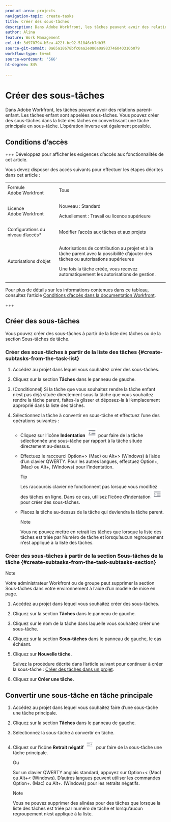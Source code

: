 ```yaml
---
product-area: projects
navigation-topic: create-tasks
title: Créer des sous-tâches
description: Dans Adobe Workfront, les tâches peuvent avoir des relations parent-enfant. Les tâches enfant sont appelées sous-tâches. Vous pouvez créer des sous-tâches dans la liste des tâches en convertissant une tâche principale en sous-tâche. L’opération inverse est également possible.
author: Alina
feature: Work Management
exl-id: 3d970794-b5ea-422f-bc92-51846cb7db35
source-git-commit: 0a65a18678bfc0aa2e080a0a983746040310b079
workflow-type: tm+mt
source-wordcount: '566'
ht-degree: 84%

---
```


# Créer des sous-tâches

<!-- Audited: 01/2025 -->

Dans Adobe Workfront, les tâches peuvent avoir des relations parent-enfant. Les tâches enfant sont appelées sous-tâches. Vous pouvez créer des sous-tâches dans la liste des tâches en convertissant une tâche principale en sous-tâche. L’opération inverse est également possible.

## Conditions d’accès

+++ Développez pour afficher les exigences d’accès aux fonctionnalités de cet article.

Vous devez disposer des accès suivants pour effectuer les étapes décrites dans cet article :

<table style="table-layout:auto"> 
 <col> 
 <col> 
 <tbody> 
  <tr> 
   <td role="rowheader">Formule Adobe Workfront</td> 
   <td> <p>Tous</p> </td> 
  </tr> 
  <tr> 
   <td role="rowheader">Licence Adobe Workfront</td> 
   <td> 
   <p>Nouveau : Standard</p>
   <p>Actuellement : Travail ou licence supérieure</p> </td> 
  </tr> 
  <tr> 
   <td role="rowheader">Configurations du niveau d’accès*</td> 
   <td> <p>Modifier l’accès aux tâches et aux projets</p>  </td> 
  </tr> 
  <tr> 
   <td role="rowheader">Autorisations d’objet</td> 
   <td> <p>Autorisations de contribution au projet et à la tâche parent avec la possibilité d’ajouter des tâches ou autorisations supérieures</p> <p>Une fois la tâche créée, vous recevez automatiquement les autorisations de gestion.</p>  </td> 
  </tr> 
 </tbody> 
</table>

Pour plus de détails sur les informations contenues dans ce tableau, consultez l’article [Conditions d’accès dans la documentation Workfront](/help/quicksilver/administration-and-setup/add-users/access-levels-and-object-permissions/access-level-requirements-in-documentation.md).

+++

## Créer des sous-tâches

Vous pouvez créer des sous-tâches à partir de la liste des tâches ou de la section Sous-tâches de tâche.

### Créer des sous-tâches à partir de la liste des tâches {#create-subtasks-from-the-task-list}

1. Accédez au projet dans lequel vous souhaitez créer des sous-tâches.
1. Cliquez sur la section **Tâches** dans le panneau de gauche.
1. (Conditionnel) Si la tâche que vous souhaitez rendre la tâche enfant n’est pas déjà située directement sous la tâche que vous souhaitez rendre la tâche parent, faites-la glisser et déposez-la à l’emplacement approprié dans la liste des tâches.
1. Sélectionnez la tâche à convertir en sous-tâche et effectuez l’une des opérations suivantes :

   * Cliquez sur l’icône **Indentation** ![](assets/indent-icon-nwe-33x29.png) pour faire de la tâche sélectionnée une sous-tâche par rapport à la tâche située directement au-dessus.
   * Effectuez le raccourci Option+> (Mac) ou Alt+> (Windows) à l’aide d’un clavier QWERTY. Pour les autres langues, effectuez Option+, (Mac) ou Alt+, (Windows) pour l’indentation.

     >[!TIP]
     >
     >Les raccourcis clavier ne fonctionnent pas lorsque vous modifiez des tâches en ligne. Dans ce cas, utilisez l’icône d’indentation ![](assets/indent-icon-nwe-33x29.png) pour créer des sous-tâches.

   * Placez la tâche au-dessus de la tâche qui deviendra la tâche parent.

     >[!NOTE]
     >
     >Vous ne pouvez mettre en retrait les tâches que lorsque la liste des tâches est triée par Numéro de tâche et lorsqu’aucun regroupement n’est appliqué à la liste des tâches.

### Créer des sous-tâches à partir de la section Sous-tâches de la tâche {#create-subtasks-from-the-task-subtasks-section}

>[!NOTE]
>
>Votre administrateur Workfront ou de groupe peut supprimer la section Sous-tâches dans votre environnement à l’aide d’un modèle de mise en page.

1. Accédez au projet dans lequel vous souhaitez créer des sous-tâches.
1. Cliquez sur la section **Tâches** dans le panneau de gauche.
1. Cliquez sur le nom de la tâche dans laquelle vous souhaitez créer une sous-tâche.
1. Cliquez sur la section **Sous-tâches** dans le panneau de gauche, le cas échéant.
1. Cliquez sur **Nouvelle tâche.**

   Suivez la procédure décrite dans l’article suivant pour continuer à créer la sous-tâche : [Créer des tâches dans un projet](../../../manage-work/tasks/create-tasks/create-tasks-in-project.md).

1. Cliquez sur **Créer une tâche.**

## Convertir une sous-tâche en tâche principale

1. Accédez au projet dans lequel vous souhaitez faire d’une sous-tâche une tâche principale.
1. Cliquez sur la section **Tâches** dans le panneau de gauche.
1. Sélectionnez la sous-tâche à convertir en tâche.
1. Cliquez sur l’icône **Retrait négatif** ![](assets/outdent-icon-nwe-31x29.png) pour faire de la sous-tâche une tâche principale.

   Ou

   Sur un clavier QWERTY anglais standard, appuyez sur Option+&lt; (Mac) ou Alt+&lt; (Windows). D’autres langues peuvent utiliser les commandes Option+. (Mac) ou Alt+. (Windows) pour les retraits négatifs.

   >[!NOTE]
   >
   >Vous ne pouvez supprimer des alinéas pour des tâches que lorsque la liste des tâches est triée par numéro de tâche et lorsqu’aucun regroupement n’est appliqué à la liste.
